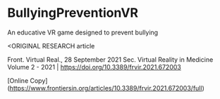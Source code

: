 # BullyingPreventionVR
An educative VR game designed to prevent bullying

<ORIGINAL RESEARCH article
          
Front. Virtual Real., 28 September 2021
Sec. Virtual Reality in Medicine
Volume 2 - 2021 | https://doi.org/10.3389/frvir.2021.672003
          
[Online Copy] (https://www.frontiersin.org/articles/10.3389/frvir.2021.672003/full)
